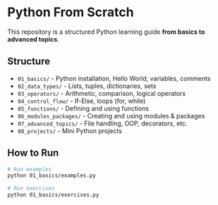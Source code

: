 # Python From Scratch

This repository is a structured Python learning guide **from basics to advanced topics**.

## Structure

- `01_basics/` - Python installation, Hello World, variables, comments
- `02_data_types/` - Lists, tuples, dictionaries, sets
- `03_operators/` - Arithmetic, comparison, logical operators
- `04_control_flow/` - If-Else, loops (for, while)
- `05_functions/` - Defining and using functions
- `06_modules_packages/` - Creating and using modules & packages
- `07_advanced_topics/` - File handling, OOP, decorators, etc.
- `08_projects/` - Mini Python projects

## How to Run
```bash
# Run examples
python 01_basics/examples.py

# Run exercises
python 01_basics/exercises.py
